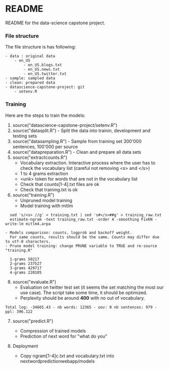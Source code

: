 README
=======
README for the data-science capstone project.

### File structure
The file structure is has following:
``` 
- data : original data
    - en_US
        - en_US.blogs.txt
        - en_US.news.txt
        - en_US.twitter.txt
- sample: sampled data
- clean: prepared data
- datascience-capstone-project: git
    - setenv.R
 ``` 

### Training
Here  are the steps to train the models:

1. source("datascience-capstone-project/setenv.R")
2. source("datasplit.R") - Split the data into trainin, development and testing sets
3. source("datasampling.R") - Sample from training set 300'000 sentences, 100'000 per source
4. source("datapreparation.R") - Clean and prepare all data sets
5. source("extractcounts.R")
    - Vocabulary extraction. Interactive process where the user has to check the vocabulary list
      (careful not removing \<s\> and \</s\>)
    - 1 to 4 grams extraction
    - \<unk\> token for words that are not in the vocabulary list
    - Check that counts[1-4].txt files are ok
    - Check that training.txt is ok
6. source("training.R")
    - Unpruned model training
    - Model training with mitlm
  ```
    sed 's/<s> //g' < training.txt | sed 's#</s>##g' > training_raw.txt
    estimate-ngram -text training_raw.txt -order 4 -smoothing FixKN -write-lm mitlm4.arpa
  ```
    - Models comparison: counts, logprob and backoff weight.
      For same counts, results should be the same. Counts may differ due to utf-8 characters.
    - Prune model training: change PRUNE variable to TRUE and re-source "training.R"
  ```
    1-grams 50217 
    2-grams 237527 
    3-grams 429717 
    4-grams 220105 
  ```
8. source("evaluate.R")
   - Evaluation on twitter test set (it seems the set matching the most our use case). The script take
     some time, it should be optimized.
   - Perplexity should be around **400** with no out of vocabulary.
 ```
 Total log: -34665.43 - nb words: 12365 - oov: 0 nb sentences: 979 - ppl: 396.122
 ```
7. source("predict.R")
    - Compression of trained models
    - Prediction of next word for "what do you"

8. Deployment
    - Copy ngram[1-4]c.txt and vocabulary.txt into nextwordpredictionwebapp/models
